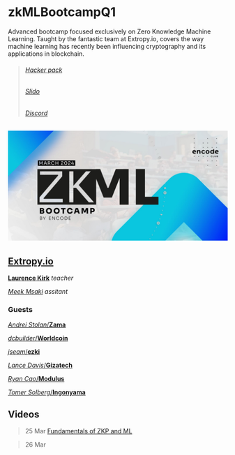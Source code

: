 # zkMLBootcampQ1

Advanced bootcamp focused exclusively on Zero Knowledge Machine Learning. Taught by the fantastic team at Extropy.io, covers the way machine learning has recently been influencing cryptography and its applications in blockchain.

> ###### [Hacker pack](https://encodeclub.notion.site/zkML-Bootcamp-Q1-2024-56797105136243a5b60d0cd509a13bf6)
>
> ###### [Slido](https://app.sli.do/event/erR9KGe8wQgsocRxxmpdjw)
>
> ###### [Discord](https://discord.gg/encodeclub)

## ![ZK](./img/ZK-ML_boot_banner_01.jpg)

## [Extropy.io](https://www.linkedin.com/company/extropy-io-ltd/)

[**Laurence Kirk**](https://www.linkedin.com/in/extropylaurence/) _teacher_

[_Meek Msaki_](https://www.linkedin.com/in/msaki/) _assitant_

### Guests

[_Andrei Stolan_/**Zama**](https://www.linkedin.com/in/andreistoian/)

[_dcbuilder_/**Worldcoin**](https://twitter.com/DCbuild3r)

[_jseam_/**ezki**](https://www.linkedin.com/in/jason-m-6147221/)

[_Lance Davis_/**Gizatech**](https://www.linkedin.com/in/lancendavis/)

[_Ryan Cao_/**Modulus**](https://www.linkedin.com/in/ryan-cao/)

[_Tomer Solberg_/**Ingonyama**](https://www.linkedin.com/in/tomer-solberg-a319a03/)

## Videos

> 25 Mar [Fundamentals of ZKP and ML](https://youtu.be/1gkTFRL_asc)

> 26 Mar []()
